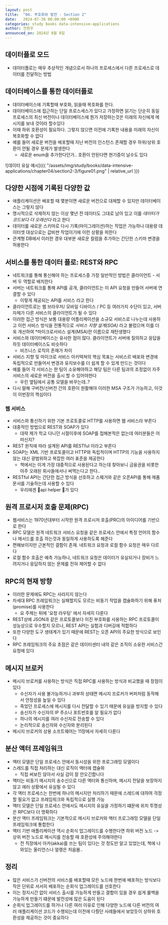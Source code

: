 ```yaml
---
layout: post
title:  "04. 부호화와 발전 - Section 2"
date:   2024-07-30 00:00:00 +0900
categories: study books data-intensive-applications
author: 전현우
announced_on: 2024년 8월 8일
---
```


## 데이터플로 모드
- 데이터플로는 매우 추상적인 개념으로서 하나의 프로세스에서 다른 프로세스로 데이터를 전달하는 방법

## 데이터베이스를 통한 데이터플로
- 데이터베이스에 기록할때 부호화, 읽을때 복호화를 한다.
- 데이터베이스에 접근하는 단일 프로스세스가 있다고 가정하면 읽기는 단순히 동일 프로세스의 최신 버전이나 데이터베이스에 뭔가 저장하는것은 미래의 자신에게 메시지를 보내 것이라 할수있다
- 이때 하위 호환성이 필요하다. 그렇지 않으면 이전에 기록한 내용을 미래의 자신이 복호화할 수 없다
- 예를 들어 새로운 버전을 배포할때 지난 버전의 인스턴스 존재할 경우 하위/상위 호환이 안될 경우 문제가 발생한다
    - 새로운 enum을 추가한다던가.. 호환이 안된다면 현기증이 날수도 있다

![데이터 유실 예시]({{ "/assets/img/study/books/data-intensive-applications/chapter04/section2-3/figure01.png" | relative_url }})

## 다양한 시점에 기록된 다양한 값
- 애플리케이션은 배포할 때 몇분이면 새로운 버전으로 대체할 수 있지만 데이터베이스는 그렇지 않다
- 명시적으로 삭제하지 않는 이상 몇년 전 데이터도 그대로 남아 있고 이를 *데이터가 코드보다 더 오래산다* 라고 한다
- 데이터를 새로운 스키마로 다시 기록(마이그레이션)하는 작업은 가능하나 대용량 데이터셋 대상으로는 값비싼 작업이기에 이런 상황을 피한다
- 관계형 DB에서 이러한 경우 대부분 새로운 컬럼을 추가하는 간단한 스키마 변경을 허용한다

## 서비스를 통한 데이터 플로: REST와 RPC
- 네트워크를 통해 통신해야 하는 프로세스중 가장 일반적인 방법은 클라이언트 - 서버 두 역할로 배치한다
- 서버는 네트워크를 통해 API를 공개, 클라이언트는 이 API 요청을 만들어 서버에 연결할 수 있다
    - 이렇게 제공되는 API를 서비스 라고 한다
- 클라이언트로는 웹 브라우저/ 모바일 디바이스 / PC 등 여러가지 수단이 있고, 서버 자체가 다른 서비스의 클라이언트가 될 수 있다
- 이러한 접근 방식은 보통 대용량 어플리케이션을 소규모 서비스로 나누는데 사용하고 이런 서비스 방식을 전통적으로 *서비스 지향 설계(SOA)* 라고 불렀으며 이를 더욱 개선하여 *마이크로서비스 설계(MSA)란 이름으로 재탄생했다
- 서비스와 데이터베이스는 유사한 점이 많다. 클라이언트가 서버에 질의하고 응답을 하듯 데이터베이스도 비슷하다
    - 비즈니스 로직의 존재가 차이
- 서비스 지향 및 마이크로 서비스 아키텍쳐의 핵심 목표는 서비스르 배포와 변경에 독립적으로 만들어서 변경과 유지보수를 더 쉽게 할 수 있게 만드는 것이다
- 예를 들어 각 서비스는 한 팀이 소유해야하고 해당 팀은 다른 팀과의 조정없이 자주 서비스의 새로운 버전을 출시 할 수 있어야한다
    - 우린 옆팀에서 공통 모델을 바꾸는데..?
- 다시 말해 구버전/신버전 간의 호환이 원활해야 이러한 MSA 구조가 가능하고, 이것이 이번장의 핵심이다

### 웹 서비스
- 서비스와 통신하기 위한 기본 프로토콜로 HTTP를 사용하면 웹 서비스라 부른다
- 대중적인 방법으로 REST와 SOAP가 있다
    - 대략 제가 학교 다니던 시절이후에 SOAP를 접해본적은 없는데 여러분들은 어떠신지?
- REST 원칙에 따라 설계된 API를 RESTful 이라고 부른다
- SOAP는 XML 기반 프로토콜이고 HTTP와 독립적이며 HTTP의 기능을 사용하지 않는 대신 광범위하고 복잡한 여러 표준을 제공한다
    - 책에서는 이게 가장 대중적으로 사용된다고 하는데 찾아보니 금융권을 비롯한 아주 오래된 회사들에서나 써먹는다고 한다..
- RESTful API는 간단한 접근 방식을 선호하고 스웨거와 같은 오픈API를 통해 제품 문서를 기술하는데 사용할 수 있다
    - 우리에겐 🚀api helper 🚀가 있다

## 원격 프로시저 호출 문제(RPC)
- 웹서비스는 1970년대부터 시작한 원격 프로시저 호출(PRC)의 아이디어를 기반으로 한다
- RPC 모델은 원격 네트워크 서비스 요청을 같은 프로세스 안에서 특정 언어의 함수나 메서드를 호출 하는것과 동일하게 사용하도록 해준다
- 편해보이지만 근본적인 결함이 존재. 네트워크 요청과 로컬 함수 요청은 매우 다르다
- 로컬 함수 호출은 예측 가능하나, 네트워크 요청은 데이터가 유실되거나 장비가 느려지거나 응답하지 않는 문제를 전혀 제어할 수 없다

## RPC의 현재 방향
- 이러한 문제에도 RPC는 사라지지 않는다
- 차세대 RPC 프레임워크는 실패할지도 모르는 비동기 작업을 캡슐화하기 위해 퓨처(promise)를 사용한다
    - 요 주제는 뒤에 '요청 라우팅' 에서 자세히 다룬다
- REST상에 JSON과 같은 프로토콜보다 이진 부호화를 사용하는 RPC 프로토콜이 성능상으로 우수할지 모르나, REST API는 실험과 디버깅에 적합하다
- 또한 다양한 도구 생태계가 있기 때문에 REST는 오픈 API의 주요한 방식으로 보인다
- RPC 프레임워크의 주요 초점은 같은 데이터센터 내의 같은 조직이 소유한 서비스간 요청에 있다

## 메시지 브로커
- 메시지 브로커를 사용하는 방식은 직접 RPC를 사용하는 방식과 비교했을 때 장점이 있다
    - 수신자가 사용 불가능하거나 과부하 상태면 메시지 프로커가 버퍼처럼 동작해서 안정성을 높일 수 있다
    - 죽었던 프로세스에 메시지를 다시 전달할 수 있기 때문에 유실을 방지할 수 있다
    - 송신자가 수신자의 IP 주소나 포트번호를 알 필요가 없다
    - 하나의 메시지를 여러 수신자로 전송할 수 있다
    - 논리적으로 송신자와 수신자와 분리된다
- 메시지 브로커의 상용 소프트웨어는 11장에서 자세히 다룬다

## 분산 액터 프레임워크 
- 액터 모델은 단일 프로세스 안에서 동시성을 위한 프로그래밍 모델이다
- 스레드를 직접 처리하는 대신 로직이 액터에 캡슐화
  - 직접 써보진 않아서 사실 감이 잘 안오긴합니다
- 액터는 비동기 메시지의 송수신으로 다른 액터와 통신하며, 메시지 전달을 보장하지 않고 에러 상황에서 유실될 수 있다
- 각 액터 프로세스는 한번에 하나의 메시지만 처리하기 때문에 스레드에 대하여 걱정할 필요가 없고 프레임워크와 독립적으로 실행 가능
- 액터 모델은 단일 프로세스 안에서도 메시지의 유실을 가정하기 떄문에 위치 투명성은 RPC보다 더 명확하다
- 분산 액터 프레임워크는 기본적으로 메시지 브로커와 액터 프로그래밍 모델을 단일 프레임워크에 통합한다
- 액터 기반 애플리케이션 역시 순회식 업그레이드를 수행한다면 하위 버전 노드 -> 상위 버전 노드로 메시지를 전송할 때 호환성에 주의해야한다
  - 전 직장에서 아카(akka)를 쓰는 팀이 있다는 것 정도만 알고 있었는데, 책에 나와있는 올리언스나 얼랭은 처음봄..

## 정리
- 많은 서비스가 신버전의 서비스를 배포할때 모든 노드에 한번에 배포하는 방식보다 작은 단위로 서서히 배포하는 순회식 업그레이드를 선호한다
- 이는 정지시간 없이 서비스 출시를 가능하게 만들고 결함이 있을 경우 쉽게 롤백을 가능하게 만들기 떄문에 발전성에 많은 도움이 된다
- 순회식 업그레이드를 하거나 다른 여러 이유로 인해 다양한 노드에 다른 버전의 여러 애플리케이션 코드가 수행되는데 이전에 다뤘던 사례들에서 보았듯이 상하위 호환성을 제공하는 것이 중요하다